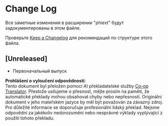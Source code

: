 <!--
CO_OP_TRANSLATOR_METADATA:
{
  "original_hash": "bd0afcb627d5754038537758315cbad7",
  "translation_date": "2025-05-09T05:26:12+00:00",
  "source_file": "code/09.UpdateSamples/Aug/vscode/phiext/CHANGELOG.md",
  "language_code": "cs"
}
-->
# Change Log

Все заметные изменения в расширении "phiext" будут задокументированы в этом файле.

Проверьте [Keep a Changelog](http://keepachangelog.com/) для рекомендаций по структуре этого файла.

## [Unreleased]

- Первоначальный выпуск

**Prohlášení o vyloučení odpovědnosti**:  
Tento dokument byl přeložen pomocí AI překladatelské služby [Co-op Translator](https://github.com/Azure/co-op-translator). Přestože usilujeme o přesnost, mějte prosím na paměti, že automatické překlady mohou obsahovat chyby nebo nepřesnosti. Originální dokument v jeho mateřském jazyce by měl být považován za závazný zdroj. Pro důležité informace se doporučuje profesionální lidský překlad. Nejsme odpovědní za jakékoliv nedorozumění nebo nesprávné výklady vyplývající z použití tohoto překladu.